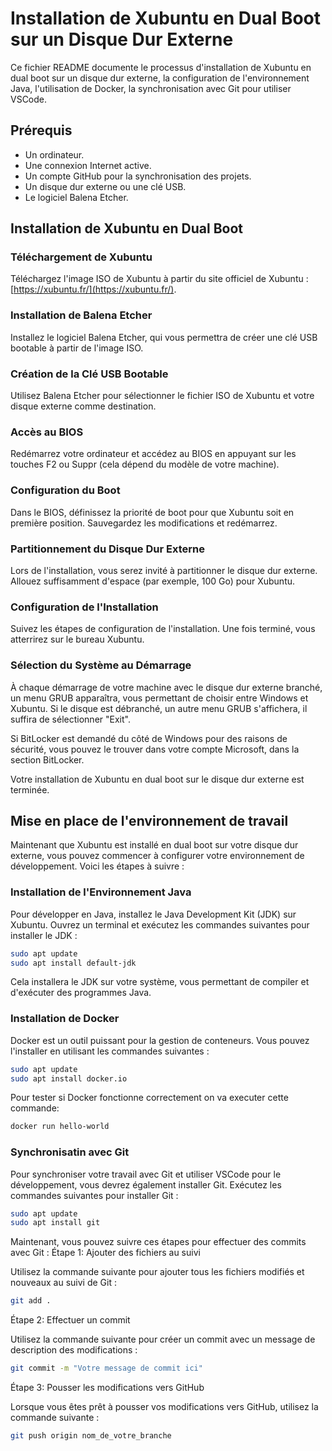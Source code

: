 # Installation de Xubuntu en Dual Boot sur un Disque Dur Externe

Ce fichier README documente le processus d'installation de Xubuntu en dual boot sur un disque dur externe, la configuration de l'environnement Java, l'utilisation de Docker, la synchronisation avec Git pour utiliser VSCode.

## Prérequis

- Un ordinateur.
- Une connexion Internet active.
- Un compte GitHub pour la synchronisation des projets.
- Un disque dur externe ou une clé USB.
- Le logiciel Balena Etcher.

## Installation de Xubuntu en Dual Boot

### Téléchargement de Xubuntu

Téléchargez l'image ISO de Xubuntu à partir du site officiel de Xubuntu : [https://xubuntu.fr/](https://xubuntu.fr/).

### Installation de Balena Etcher

Installez le logiciel Balena Etcher, qui vous permettra de créer une clé USB bootable à partir de l'image ISO.

### Création de la Clé USB Bootable

Utilisez Balena Etcher pour sélectionner le fichier ISO de Xubuntu et votre disque externe comme destination.

### Accès au BIOS

Redémarrez votre ordinateur et accédez au BIOS en appuyant sur les touches F2 ou Suppr (cela dépend du modèle de votre machine).

### Configuration du Boot

Dans le BIOS, définissez la priorité de boot pour que Xubuntu soit en première position. Sauvegardez les modifications et redémarrez.

### Partitionnement du Disque Dur Externe

Lors de l'installation, vous serez invité à partitionner le disque dur externe. Allouez suffisamment d'espace (par exemple, 100 Go) pour Xubuntu.

### Configuration de l'Installation

Suivez les étapes de configuration de l'installation. Une fois terminé, vous atterrirez sur le bureau Xubuntu.

### Sélection du Système au Démarrage

À chaque démarrage de votre machine avec le disque dur externe branché, un menu GRUB apparaîtra, vous permettant de choisir entre Windows et Xubuntu. Si le disque est débranché, un autre menu GRUB s'affichera, il suffira de sélectionner "Exit". 

Si BitLocker est demandé du côté de Windows pour des raisons de sécurité, vous pouvez le trouver dans votre compte Microsoft, dans la section BitLocker.

Votre installation de Xubuntu en dual boot sur le disque dur externe est terminée.

## Mise en place de l'environnement de travail

Maintenant que Xubuntu est installé en dual boot sur votre disque dur externe, vous pouvez commencer à configurer votre environnement de développement. Voici les étapes à suivre :

### Installation de l'Environnement Java

Pour développer en Java, installez le Java Development Kit (JDK) sur Xubuntu. Ouvrez un terminal et exécutez les commandes suivantes pour installer le JDK :

```bash
sudo apt update
sudo apt install default-jdk
```

Cela installera le JDK sur votre système, vous permettant de compiler et d'exécuter des programmes Java.

### Installation de Docker

Docker est un outil puissant pour la gestion de conteneurs. Vous pouvez l'installer en utilisant les commandes suivantes :

```bash
sudo apt update
sudo apt install docker.io
```


Pour tester si Docker fonctionne correctement on va executer cette commande:


```bash
docker run hello-world
```

### Synchronisatin avec Git

Pour synchroniser votre travail avec Git et utiliser VSCode pour le développement, vous devrez également installer Git. Exécutez les commandes suivantes pour installer Git :

```bash
sudo apt update
sudo apt install git
```

Maintenant, vous pouvez suivre ces étapes pour effectuer des commits avec Git :
Étape 1: Ajouter des fichiers au suivi

Utilisez la commande suivante pour ajouter tous les fichiers modifiés et nouveaux au suivi de Git :

```bash
git add .
```

Étape 2: Effectuer un commit

Utilisez la commande suivante pour créer un commit avec un message de description des modifications :

```bash
git commit -m "Votre message de commit ici"
```

Étape 3: Pousser les modifications vers GitHub

Lorsque vous êtes prêt à pousser vos modifications vers GitHub, utilisez la commande suivante :

```bash
git push origin nom_de_votre_branche
```

